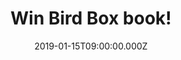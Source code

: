 ---
campaign-uuid: "c-685421d3-4574-43a1-a820-9bb980a632df"
type: "Competition"
category: "Entertainment"
date: "2019-01-15T09:00:00.000Z"
end-date: "2019-02-15T23:59:00.000Z"
disable-form: false
is_promoted: false
has_entry_page: true
title: "Win Bird Box book!"
competition-description: "<p>Following the movie success…we have managed to get our\
  \ hands on the book everybody’s talking about: Bird Box and we are giving away a\
  \ copy to one of our lucky members.</p>\r\n<p>A book that demands to be read in\
  \ a single sitting, and through the cracks between one's fingers… uniquely disturbing,\
  \ exceptionally compelling and beautifully written. Want it? Click below for a chance\
  \ to win!</p>"
hero-header: "Win Bird Box book!"
terms-confirmation: "N/A"
banner-img: "https://assets.expresslyapp.com/asset-12cde22d-df88-4c51-9467-37c1d6e52b2a.jpg"
logo-left-href: "http://club.expressly.io"
logo-left-image: "https://assets.expresslyapp.com/asset-1aa3614c-9fe9-40ad-8f59-26f955bb691f.jpg"
logo-left-title: "Expressly Club"
bg-image-hero: "https://assets.expresslyapp.com/asset-a574476f-ceca-429e-836a-edba42cb1f8b.png"
bg-image-first: "https://assets.expresslyapp.com/asset-8b54113e-2f78-478f-816e-79f448a588ca.jpg"
section1-content: "<p>Josh Malerman’s New York Times bestselling Bird Box is a terrifying\
  \ psychological thriller that will haunt you long after reading.</p>\r\n<p>Malorie\
  \ raises the children the only way she can: indoors, with the doors locked, the\
  \ curtains closed, and mattresses nailed over the windows. The children sleep in\
  \ the bedroom across the hall, but soon she will have to wake them and blindfold\
  \ them. Today they will risk everything. Today they will leave the house.</p>\r\n\
  <p>We are giving away a best seller book: Bird Box. An unsettling thriller that\
  \ earns comparisons to Hitchcock's The Birds, as well as the finer efforts of Stephen\
  \ King and cult sci-fi fantasist Jonathan Carroll. Enter the form below for a chance\
  \ to win!</p>"
entry-title: "Win Bird Box book!"
entry-content: "Enter the draw to win Bird Box book by completing the form below before\
  \ 23:59 on 15th of February 2019."
has-winner: false
prize-description: "Bird Box book"
special-conditions: "Multiple entries are allowed up to one every day.\r\nThis competition\
  \ is also available on: https://aaa.nme.com/competitions/\r\nbird-box-book-giveaway"
country-restrictions:
- "GB"
---